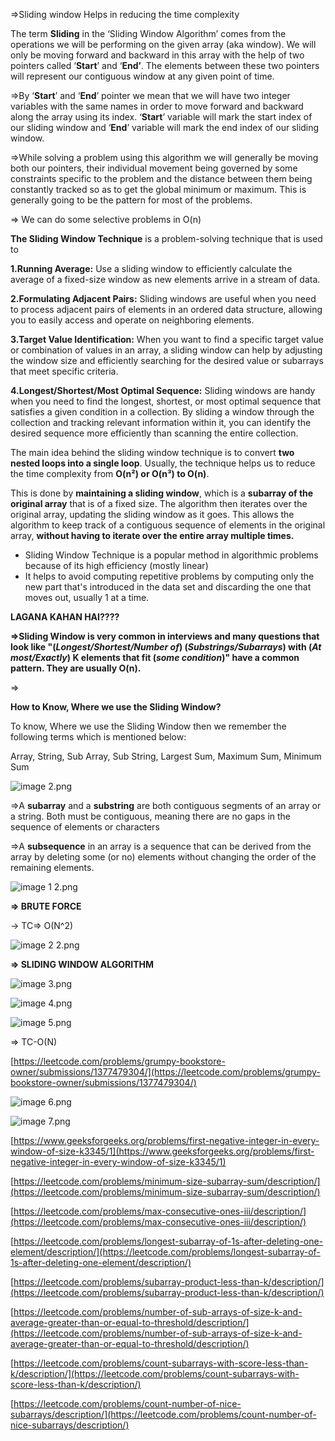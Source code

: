 ⇒Sliding window Helps in reducing the time complexity

The term **Sliding** in the ‘Sliding Window Algorithm’ comes from the operations we will be performing on the given array (aka window). We will only be moving forward and backward in this array with the help of two pointers called ‘**Start**’ and ‘**End’**. The elements between these two pointers will represent our contiguous window at any given point of time.

⇒By ‘**Start**’ and ‘**End**’ pointer we mean that we will have two integer variables with the same names in order to move forward and backward along the array using its index. ‘**Start**’ variable will mark the start index of our sliding window and ‘**End**’ variable will mark the end index of our sliding window.

⇒While solving a problem using this algorithm we will generally be moving both our pointers, their individual movement being governed by some constraints specific to the problem and the distance between them being constantly tracked so as to get the global minimum or maximum. This is generally going to be the pattern for most of the problems.

⇒ We can do some selective problems in O(n)

**The Sliding Window Technique** is a problem-solving technique that is used to

**1.Running Average:** Use a sliding window to efficiently calculate the average of a fixed-size window as new elements arrive in a stream of data.

**2.Formulating Adjacent Pairs:** Sliding windows are useful when you need to process adjacent pairs of elements in an ordered data structure, allowing you to easily access and operate on neighboring elements.

**3.Target Value Identification:** When you want to find a specific target value or combination of values in an array, a sliding window can help by adjusting the window size and efficiently searching for the desired value or subarrays that meet specific criteria.

**4.Longest/Shortest/Most Optimal Sequence:** Sliding windows are handy when you need to find the longest, shortest, or most optimal sequence that satisfies a given condition in a collection. By sliding a window through the collection and tracking relevant information within it, you can identify the desired sequence more efficiently than scanning the entire collection.

The main idea behind the sliding window technique is to convert **two nested loops into a single loop**. Usually, the technique helps us to reduce the time complexity from **O(n²) or O(n³) to O(n)**.

This is done by **maintaining a sliding window**, which is a **subarray of the original array** that is of a fixed size. The algorithm then iterates over the original array, updating the sliding window as it goes. This allows the algorithm to keep track of a contiguous sequence of elements in the original array, **without having to iterate over the entire array multiple times.**

  

- Sliding Window Technique is a popular method in algorithmic problems because of its high efficiency (mostly linear)
- It helps to avoid computing repetitive problems by computing only the new part that's introduced in the data set and discarding the one that moves out, usually 1 at a time.

**LAGANA KAHAN HAI????**

**⇒Sliding Window is very common in interviews and many questions that look like "(**_**Longest/Shortest/Number of**_**) (**_**Substrings/Subarrays**_**) with (**_**At most/Exactly**_**) K elements that fit (**_**some condition**_**)" have a common pattern. They are usually O(n).**

⇒

**How to Know, Where we use the Sliding Window?**

To know, Where we use the Sliding Window then we remember the following terms which is mentioned below:

Array, String, Sub Array, Sub String, Largest Sum, Maximum Sum, Minimum Sum

![image 2.png](../../../../../Images/image%202.png)

⇒A **subarray** and a **substring** are both contiguous segments of an array or a string. Both must be contiguous, meaning there are no gaps in the sequence of elements or characters

⇒A **subsequence** in an array is a sequence that can be derived from the array by deleting some (or no) elements without changing the order of the remaining elements.

  

  

![image 1 2.png](../../../../../Images/image%201%202.png)

**⇒ BRUTE FORCE**

→ TC⇒ O(N^2)

![image 2 2.png](../../../../../Images/image%202%202.png)

**⇒ SLIDING WINDOW ALGORITHM**

![image 3.png](../../../../../Images/image%203.png)

![image 4.png](../../../../../Images/image%204.png)

  

![image 5.png](../../../../../Images/image%205.png)

⇒ TC-O(N)

  

[https://leetcode.com/problems/grumpy-bookstore-owner/submissions/1377479304/](https://leetcode.com/problems/grumpy-bookstore-owner/submissions/1377479304/)

![image 6.png](../../../../../Images/image%206.png)

![image 7.png](../../../../../Images/image%207.png)

  

  

  

  

[https://www.geeksforgeeks.org/problems/first-negative-integer-in-every-window-of-size-k3345/1](https://www.geeksforgeeks.org/problems/first-negative-integer-in-every-window-of-size-k3345/1)

  

[https://leetcode.com/problems/minimum-size-subarray-sum/description/](https://leetcode.com/problems/minimum-size-subarray-sum/description/)

  

[https://leetcode.com/problems/max-consecutive-ones-iii/description/](https://leetcode.com/problems/max-consecutive-ones-iii/description/)

  

[https://leetcode.com/problems/longest-subarray-of-1s-after-deleting-one-element/description/](https://leetcode.com/problems/longest-subarray-of-1s-after-deleting-one-element/description/)

  

[https://leetcode.com/problems/subarray-product-less-than-k/description/](https://leetcode.com/problems/subarray-product-less-than-k/description/)

  

[https://leetcode.com/problems/number-of-sub-arrays-of-size-k-and-average-greater-than-or-equal-to-threshold/description/](https://leetcode.com/problems/number-of-sub-arrays-of-size-k-and-average-greater-than-or-equal-to-threshold/description/)

  

[https://leetcode.com/problems/count-subarrays-with-score-less-than-k/description/](https://leetcode.com/problems/count-subarrays-with-score-less-than-k/description/)

  

[https://leetcode.com/problems/count-number-of-nice-subarrays/description/](https://leetcode.com/problems/count-number-of-nice-subarrays/description/)